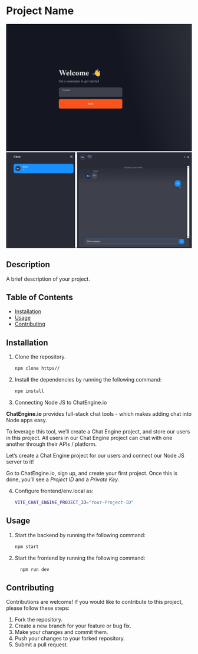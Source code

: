 # Project Name

[![License](frontend\public\Home.png)](LICENSE)
[![License](frontend\public\ChatBox.png)](LICENSE)

## Description

A brief description of your project.

## Table of Contents

- [Installation](#installation)
- [Usage](#usage)
- [Contributing](#contributing)

## Installation

1. Clone the repository.
    ```bash
    npm clone https//
    ```

2. Install the dependencies by running the following command:

   ```bash
   npm install
   ```

3. Connecting Node JS to ChatEngine.io

**ChatEngine.io** provides full-stack chat tools - which makes adding chat into Node apps easy.

To leverage this tool, we’ll create a Chat Engine project, and store our users in this project. All users in our Chat Engine project can chat with one another through their APIs / platform.

Let’s create a Chat Engine project for our users and connect our Node JS server to it!

Go to ChatEngine.io, sign up, and create your first project. Once this is done, you’ll see a _Project ID_ and a _Private Key_.

4. Configure frontend/env.local as:
   ```bash
   VITE_CHAT_ENGINE_PROJECT_ID="Your-Project-ID"
   ```

## Usage

1. Start the backend by running the following command:

   ```bash
   npm start
   ```

2. Start the frontend by running the following command:
   ```bash
     npm run dev
   ```

## Contributing

Contributions are welcome! If you would like to contribute to this project, please follow these steps:

1. Fork the repository.
2. Create a new branch for your feature or bug fix.
3. Make your changes and commit them.
4. Push your changes to your forked repository.
5. Submit a pull request.


